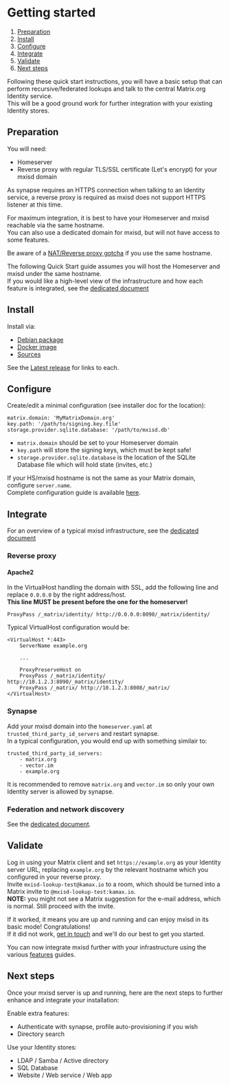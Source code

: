 # Getting started
1. [Preparation](#preparation)
2. [Install](#install)
3. [Configure](#configure)
4. [Integrate](#integrate)
5. [Validate](#validate)
6. [Next steps](#next-steps)

Following these quick start instructions, you will have a basic setup that can perform recursive/federated lookups and
talk to the central Matrix.org Identity service.  
This will be a good ground work for further integration with your existing Identity stores.

## Preparation
You will need:
- Homeserver
- Reverse proxy with regular TLS/SSL certificate (Let's encrypt) for your mxisd domain

As synapse requires an HTTPS connection when talking to an Identity service, a reverse proxy is required as mxisd does
not support HTTPS listener at this time.

For maximum integration, it is best to have your Homeserver and mxisd reachable via the same hostname.  
You can also use a dedicated domain for mxisd, but will not have access to some features.

Be aware of a [NAT/Reverse proxy gotcha](https://github.com/kamax-io/mxisd/wiki/Gotchas#nating) if you use the same
hostname.

The following Quick Start guide assumes you will host the Homeserver and mxisd under the same hostname.  
If you would like a high-level view of the infrastructure and how each feature is integrated, see the
[dedicated document](docs/architecture.md)

## Install
Install via:
- [Debian package](docs/install/debian.md)
- [Docker image](docs/install/docker.md)
- [Sources](docs/build.md)

See the [Latest release](https://github.com/kamax-io/mxisd/releases/latest) for links to each.

## Configure
Create/edit a minimal configuration (see installer doc for the location):
```
matrix.domain: 'MyMatrixDomain.org'
key.path: '/path/to/signing.key.file'
storage.provider.sqlite.database: '/path/to/mxisd.db'
```  
- `matrix.domain` should be set to your Homeserver domain
- `key.path` will store the signing keys, which must be kept safe!
- `storage.provider.sqlite.database` is the location of the SQLite Database file which will hold state (invites, etc.)

If your HS/mxisd hostname is not the same as your Matrix domain, configure `server.name`.  
Complete configuration guide is available [here](docs/configure.md).

## Integrate
For an overview of a typical mxisd infrastructure, see the [dedicated document](docs/architecture.md)
### Reverse proxy
#### Apache2
In the VirtualHost handling the domain with SSL, add the following line and replace `0.0.0.0` by the right address/host.  
**This line MUST be present before the one for the homeserver!**
```
ProxyPass /_matrix/identity/ http://0.0.0.0:8090/_matrix/identity/
```

Typical VirtualHost configuration would be:
```
<VirtualHost *:443>
    ServerName example.org
    
    ...
    
    ProxyPreserveHost on
    ProxyPass /_matrix/identity/ http://10.1.2.3:8090/_matrix/identity/
    ProxyPass /_matrix/ http://10.1.2.3:8008/_matrix/
</VirtualHost>
```

### Synapse
Add your mxisd domain into the `homeserver.yaml` at `trusted_third_party_id_servers` and restart synapse.  
In a typical configuration, you would end up with something similair to:
```
trusted_third_party_id_servers:
    - matrix.org
    - vector.im
    - example.org
```
It is recommended to remove `matrix.org` and `vector.im` so only your own Identity server is allowed by synapse. 

### Federation and network discovery
See the [dedicated document](docs/features/federation.md).

## Validate
Log in using your Matrix client and set `https://example.org` as your Identity server URL, replacing `example.org` by
the relevant hostname which you configured in your reverse proxy.  
Invite `mxisd-lookup-test@kamax.io` to a room, which should be turned into a Matrix invite to `@mxisd-lookup-test:kamax.io`.  
**NOTE:** you might not see a Matrix suggestion for the e-mail address, which is normal. Still proceed with the invite.
  
If it worked, it means you are up and running and can enjoy mxisd in its basic mode! Congratulations!  
If it did not work, [get in touch](#support) and we'll do our best to get you started.

You can now integrate mxisd further with your infrastructure using the various [features](docs/README.md) guides.

## Next steps
Once your mxisd server is up and running, here are the next steps to further enhance and integrate your installation:

Enable extra features:
- Authenticate with synapse, profile auto-provisioning if you wish
- Directory search

Use your Identity stores:
- LDAP / Samba / Active directory
- SQL Database
- Website / Web service / Web app
